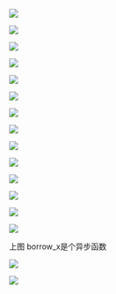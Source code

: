 ![](https://gitee.com/hxc8/images3/raw/master/img/202407172252969.jpg)

![](https://gitee.com/hxc8/images3/raw/master/img/202407172252003.jpg)

![](https://gitee.com/hxc8/images3/raw/master/img/202407172252491.jpg)

![](https://gitee.com/hxc8/images3/raw/master/img/202407172252912.jpg)

![](https://gitee.com/hxc8/images3/raw/master/img/202407172252293.jpg)

![](https://gitee.com/hxc8/images3/raw/master/img/202407172252271.jpg)

![](https://gitee.com/hxc8/images3/raw/master/img/202407172252822.jpg)

![](https://gitee.com/hxc8/images3/raw/master/img/202407172252292.jpg)

![](https://gitee.com/hxc8/images3/raw/master/img/202407172252238.jpg)

![](https://gitee.com/hxc8/images3/raw/master/img/202407172252321.jpg)

![](https://gitee.com/hxc8/images3/raw/master/img/202407172252067.jpg)

![](https://gitee.com/hxc8/images3/raw/master/img/202407172252714.jpg)

![](https://gitee.com/hxc8/images3/raw/master/img/202407172252881.jpg)

![](https://gitee.com/hxc8/images3/raw/master/img/202407172252127.jpg)

上图 borrow_x是个异步函数

![](https://gitee.com/hxc8/images3/raw/master/img/202407172252344.jpg)

![](https://gitee.com/hxc8/images3/raw/master/img/202407172252122.jpg)